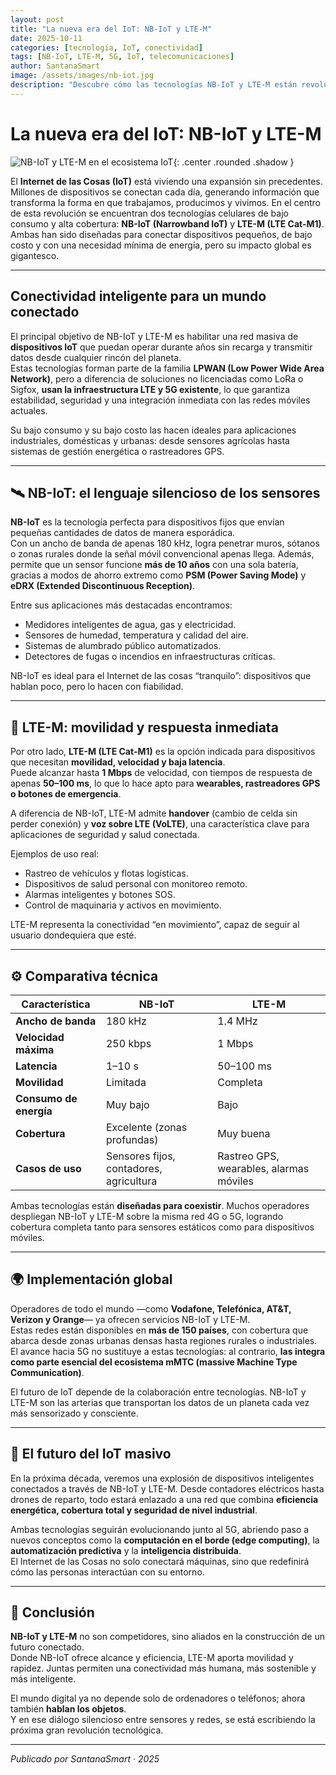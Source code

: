 ```yaml
---
layout: post
title: "La nueva era del IoT: NB-IoT y LTE-M"
date: 2025-10-11
categories: [tecnología, IoT, conectividad]
tags: [NB-IoT, LTE-M, 5G, IoT, telecomunicaciones]
author: SantanaSmart
image: /assets/images/nb-iot.jpg
description: "Descubre cómo las tecnologías NB-IoT y LTE-M están revolucionando el Internet de las Cosas con conectividad eficiente, segura y de largo alcance."
---
```


# La nueva era del IoT: NB-IoT y LTE-M

![NB-IoT y LTE-M en el ecosistema IoT](/assets/images/nb-iot-lte-m-cover.jpg){: .center .rounded .shadow }

El **Internet de las Cosas (IoT)** está viviendo una expansión sin precedentes. Millones de dispositivos se conectan cada día, generando información que transforma la forma en que trabajamos, producimos y vivimos. En el centro de esta revolución se encuentran dos tecnologías celulares de bajo consumo y alta cobertura: **NB-IoT (Narrowband IoT)** y **LTE-M (LTE Cat-M1)**.  
Ambas han sido diseñadas para conectar dispositivos pequeños, de bajo costo y con una necesidad mínima de energía, pero su impacto global es gigantesco.

---

## Conectividad inteligente para un mundo conectado

El principal objetivo de NB-IoT y LTE-M es habilitar una red masiva de **dispositivos IoT** que puedan operar durante años sin recarga y transmitir datos desde cualquier rincón del planeta.  
Estas tecnologías forman parte de la familia **LPWAN (Low Power Wide Area Network)**, pero a diferencia de soluciones no licenciadas como LoRa o Sigfox, **usan la infraestructura LTE y 5G existente**, lo que garantiza estabilidad, seguridad y una integración inmediata con las redes móviles actuales.

Su bajo consumo y su bajo costo las hacen ideales para aplicaciones industriales, domésticas y urbanas: desde sensores agrícolas hasta sistemas de gestión energética o rastreadores GPS.

---

## 🛰️ NB-IoT: el lenguaje silencioso de los sensores

**NB-IoT** es la tecnología perfecta para dispositivos fijos que envían pequeñas cantidades de datos de manera esporádica.  
Con un ancho de banda de apenas 180 kHz, logra penetrar muros, sótanos o zonas rurales donde la señal móvil convencional apenas llega. Además, permite que un sensor funcione **más de 10 años** con una sola batería, gracias a modos de ahorro extremo como **PSM (Power Saving Mode)** y **eDRX (Extended Discontinuous Reception)**.

Entre sus aplicaciones más destacadas encontramos:

- Medidores inteligentes de agua, gas y electricidad.  
- Sensores de humedad, temperatura y calidad del aire.  
- Sistemas de alumbrado público automatizados.  
- Detectores de fugas o incendios en infraestructuras críticas.  

NB-IoT es ideal para el Internet de las cosas “tranquilo”: dispositivos que hablan poco, pero lo hacen con fiabilidad.

---

## 🚀 LTE-M: movilidad y respuesta inmediata

Por otro lado, **LTE-M (LTE Cat-M1)** es la opción indicada para dispositivos que necesitan **movilidad, velocidad y baja latencia**.  
Puede alcanzar hasta **1 Mbps** de velocidad, con tiempos de respuesta de apenas **50–100 ms**, lo que lo hace apto para **wearables, rastreadores GPS o botones de emergencia**.

A diferencia de NB-IoT, LTE-M admite **handover** (cambio de celda sin perder conexión) y **voz sobre LTE (VoLTE)**, una característica clave para aplicaciones de seguridad y salud conectada.

Ejemplos de uso real:

- Rastreo de vehículos y flotas logísticas.  
- Dispositivos de salud personal con monitoreo remoto.  
- Alarmas inteligentes y botones SOS.  
- Control de maquinaria y activos en movimiento.  

LTE-M representa la conectividad “en movimiento”, capaz de seguir al usuario dondequiera que esté.

---

## ⚙️ Comparativa técnica

| Característica | **NB-IoT** | **LTE-M** |
|-----------------|-------------|-----------|
| **Ancho de banda** | 180 kHz | 1.4 MHz |
| **Velocidad máxima** | 250 kbps | 1 Mbps |
| **Latencia** | 1–10 s | 50–100 ms |
| **Movilidad** | Limitada | Completa |
| **Consumo de energía** | Muy bajo | Bajo |
| **Cobertura** | Excelente (zonas profundas) | Muy buena |
| **Casos de uso** | Sensores fijos, contadores, agricultura | Rastreo GPS, wearables, alarmas móviles |

Ambas tecnologías están **diseñadas para coexistir**. Muchos operadores despliegan NB-IoT y LTE-M sobre la misma red 4G o 5G, logrando cobertura completa tanto para sensores estáticos como para dispositivos móviles.

---

## 🌍 Implementación global

Operadores de todo el mundo —como **Vodafone, Telefónica, AT&T, Verizon y Orange**— ya ofrecen servicios NB-IoT y LTE-M.  
Estas redes están disponibles en **más de 150 países**, con cobertura que abarca desde zonas urbanas densas hasta regiones rurales o industriales.  
El avance hacia 5G no sustituye a estas tecnologías: al contrario, **las integra como parte esencial del ecosistema mMTC (massive Machine Type Communication)**.

El futuro de IoT depende de la colaboración entre tecnologías. NB-IoT y LTE-M son las arterias que transportan los datos de un planeta cada vez más sensorizado y consciente.

---

## 🔮 El futuro del IoT masivo

En la próxima década, veremos una explosión de dispositivos inteligentes conectados a través de NB-IoT y LTE-M. Desde contadores eléctricos hasta drones de reparto, todo estará enlazado a una red que combina **eficiencia energética, cobertura total y seguridad de nivel industrial**.

Ambas tecnologías seguirán evolucionando junto al 5G, abriendo paso a nuevos conceptos como la **computación en el borde (edge computing)**, la **automatización predictiva** y la **inteligencia distribuida**.  
El Internet de las Cosas no solo conectará máquinas, sino que redefinirá cómo las personas interactúan con su entorno.

---

## 🧩 Conclusión

**NB-IoT y LTE-M** no son competidores, sino aliados en la construcción de un futuro conectado.  
Donde NB-IoT ofrece alcance y eficiencia, LTE-M aporta movilidad y rapidez. Juntas permiten una conectividad más humana, más sostenible y más inteligente.  

El mundo digital ya no depende solo de ordenadores o teléfonos; ahora también **hablan los objetos**.  
Y en ese diálogo silencioso entre sensores y redes, se está escribiendo la próxima gran revolución tecnológica.

---

*Publicado por SantanaSmart · 2025*
